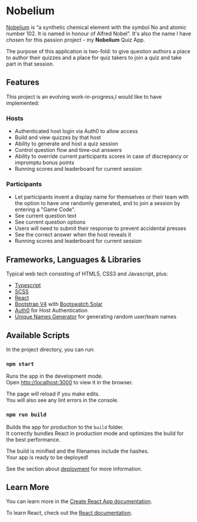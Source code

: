 # Nobelium

[Nobelium](https://en.wikipedia.org/wiki/Nobelium) is “a synthetic chemical element with the symbol No and atomic number 102. It is named in honour of Alfred Nobel”. It's also the name I have chosen for this passion project - my **Nobelium** Quiz App.

The purpose of this application is two-fold: to give question authors a place to author their quizzes and a place for quiz takers to join a quiz and take part in that session.

## Features

This project is an evolving work-in-progress,I would like to have implemented:

### Hosts

- Authenticated host login via Auth0 to allow access
- Build and view quizzes by that host
- Ability to generate and host a quiz session
- Control question flow and time-out answers
- Ability to override current participants scores in case of discrepancy or impromptu bonus points
- Running scores and leaderboard for current session

### Participants

- Let participants invent a display name for themselves or their team with the option to have one randomly generated, and to join a session by entering a "Game Code".
- See current question text
- See current question options
- Users will need to submit their response to prevent accidental presses
- See the correct answer when the host reveals it
- Running scores and leaderboard for current session

## Frameworks, Languages & Libraries

Typical web tech consisting of HTML5, CSS3 and Javascript, plus:

- [Typescript](https://www.typescriptlang.org/)
- [SCSS](https://sass-lang.com/documentation/syntax)
- [React](https://reactjs.org/)
- [Bootstrap V4](https://getbootstrap.com/) with [Bootswatch Solar](https://bootswatch.com/solar/)
- [Auth0](https://auth0.com/) for Host Authentication
- [Unique Names Generator](https://github.com/andreasonny83/unique-names-generator) for generating random user/team names

## Available Scripts

In the project directory, you can run:

### `npm start`

Runs the app in the development mode.  
Open [http://localhost:3000](http://localhost:3000) to view it in the browser.

The page will reload if you make edits.  
You will also see any lint errors in the console.

### `npm run build`

Builds the app for production to the `build` folder.  
It correctly bundles React in production mode and optimizes the build for the best performance.

The build is minified and the filenames include the hashes.  
Your app is ready to be deployed!

See the section about [deployment](https://facebook.github.io/create-react-app/docs/deployment) for more information.

## Learn More

You can learn more in the [Create React App documentation](https://facebook.github.io/create-react-app/docs/getting-started).

To learn React, check out the [React documentation](https://reactjs.org/).
